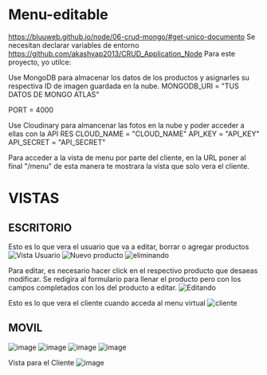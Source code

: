 # Menu-editable
https://bluuweb.github.io/node/06-crud-mongo/#get-unico-documento
Se necesitan declarar variables de entorno
https://github.com/akashyap2013/CRUD_Application_Node
Para este proyecto, yo utilce:

Use MongoDB para almacenar los datos de los productos y asignarles su respectiva ID de imagen guardada en la nube.
MONGODB_URI = "TUS DATOS DE MONGO ATLAS"

PORT = 4000

Use Cloudinary para almancenar las fotos en la nube y poder acceder a ellas con la API RES
CLOUD_NAME = "CLOUD_NAME"
API_KEY = "API_KEY"
API_SECRET = "API_SECRET"

Para acceder a la vista de menu por parte del cliente, en la URL poner al final "/menu"  de esta manera te mostrara la vista que solo vera el cliente.

# VISTAS
## ESCRITORIO
Esto es lo que vera el usuario que va a editar, borrar o agregar productos
![Vista Usuario](https://github.com/TadeoBernardo13/Menu-editable/assets/74383773/bc7a935c-7773-41df-a3a8-2abcd418c810)
![Nuevo producto](https://github.com/TadeoBernardo13/Menu-editable/assets/74383773/d1b713cf-c34d-40c8-874a-822087a386e9)
![eliminando](https://github.com/TadeoBernardo13/Menu-editable/assets/74383773/fc9b7d19-d46d-4121-998e-969ad4f1210a)

Para editar, es necesario hacer click en el respectivo producto que desaeas modificar. Se redigira al formulario para llenar el producto pero con los campos completados con los del producto a editar.
![Editando](https://github.com/TadeoBernardo13/Menu-editable/assets/74383773/042dc312-d152-42b7-b1bf-e57228c335f1)

Esto es lo que vera el cliente cuando acceda al menu virtual
![cliente](https://github.com/TadeoBernardo13/Menu-editable/assets/74383773/1e8cce0b-5359-4783-a903-38022028339d)

## MOVIL
![image](https://github.com/TadeoBernardo13/Menu-editable/assets/74383773/a75e7122-757e-4118-b176-3441d2c10aad)
![image](https://github.com/TadeoBernardo13/Menu-editable/assets/74383773/c58b268e-39e2-4de1-a40d-5d8cb0ff54d4)
![image](https://github.com/TadeoBernardo13/Menu-editable/assets/74383773/e75cd861-4350-47d9-a34a-68a06a3913db)
![image](https://github.com/TadeoBernardo13/Menu-editable/assets/74383773/c711e2ae-6411-4b98-8057-4069bbf5a031)

Vista para el Cliente ![image](https://github.com/TadeoBernardo13/Menu-editable/assets/74383773/5647a0fd-08d9-4d38-835f-8c63ae89e41a)
